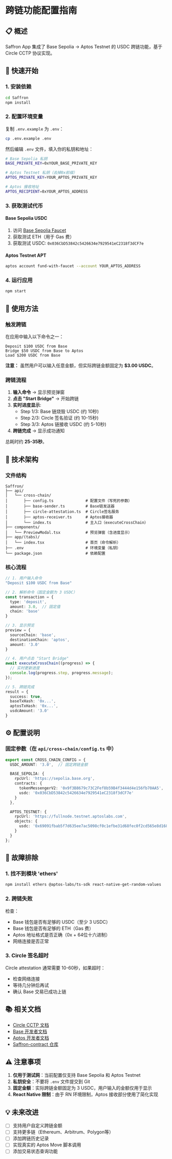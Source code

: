 # 跨链功能配置指南

## 📋 概述

Saffron App 集成了 Base Sepolia → Aptos Testnet 的 USDC 跨链功能，基于 Circle CCTP 协议实现。

## 🚀 快速开始

### 1. 安装依赖

```bash
cd Saffron
npm install
```

### 2. 配置环境变量

复制 `.env.example` 为 `.env`：

```bash
cp .env.example .env
```

然后编辑 `.env` 文件，填入你的私钥和地址：

```bash
# Base Sepolia 私钥
BASE_PRIVATE_KEY=0xYOUR_BASE_PRIVATE_KEY

# Aptos Testnet 私钥（去掉0x前缀）
APTOS_PRIVATE_KEY=YOUR_APTOS_PRIVATE_KEY

# Aptos 接收地址
APTOS_RECIPIENT=0xYOUR_APTOS_ADDRESS
```

### 3. 获取测试代币

#### Base Sepolia USDC
1. 访问 [Base Sepolia Faucet](https://www.coinbase.com/faucets/base-ethereum-goerli-faucet)
2. 获取测试 ETH（用于 Gas 费）
3. 获取测试 USDC: `0x036CbD53842c5426634e7929541eC2318f3dCF7e`

#### Aptos Testnet APT
```bash
aptos account fund-with-faucet --account YOUR_APTOS_ADDRESS
```

### 4. 运行应用

```bash
npm start
```

## 📖 使用方法

### 触发跨链

在应用中输入以下命令之一：

```
Deposit $100 USDC from Base
Bridge $50 USDC from Base to Aptos
Load $200 USDC from Base
```

**注意：** 虽然用户可以输入任意金额，但实际跨链金额固定为 **$3.00 USDC**。

### 跨链流程

1. **输入命令** → 显示预览弹窗
2. **点击 "Start Bridge"** → 开始跨链
3. **实时进度显示**:
   - Step 1/3: Base 链烧毁 USDC (约 10秒)
   - Step 2/3: Circle 签名验证 (约 10-15秒)
   - Step 3/3: Aptos 链接收 USDC (约 5-10秒)
4. **跨链完成** → 显示成功通知

总耗时约 **25-35秒**。

## 🔧 技术架构

### 文件结构

```
Saffron/
├── api/
│   └── cross-chain/
│       ├── config.ts              # 配置文件（写死的参数）
│       ├── base-sender.ts         # Base链发送器
│       ├── circle-attestation.ts  # Circle签名服务
│       ├── aptos-receiver.ts      # Aptos接收器
│       └── index.ts               # 主入口（executeCrossChain）
├── components/
│   └── PreviewModal.tsx           # 预览弹窗（含进度显示）
├── app/(tabs)/
│   └── index.tsx                  # 首页（命令解析）
├── .env                           # 环境变量（私钥）
└── package.json                   # 依赖配置
```

### 核心流程

```typescript
// 1. 用户输入命令
"Deposit $100 USDC from Base"

// 2. 解析命令（固定金额为 3 USDC）
const transaction = {
  type: 'deposit',
  amount: 3.0,  // 固定值
  chain: 'base'
}

// 3. 显示预览
preview = {
  sourceChain: 'base',
  destinationChain: 'aptos',
  amount: '3.0'
}

// 4. 用户点击 "Start Bridge"
await executeCrossChain((progress) => {
  // 实时更新进度
  console.log(progress.step, progress.message);
});

// 5. 跨链完成
result = {
  success: true,
  baseTxHash: '0x...',
  aptosTxHash: '0x...',
  usdcAmount: '3.0'
}
```

## ⚙️ 配置说明

### 固定参数（在 `api/cross-chain/config.ts` 中）

```typescript
export const CROSS_CHAIN_CONFIG = {
  USDC_AMOUNT: '3.0',  // 固定跨链金额

  BASE_SEPOLIA: {
    rpcUrl: 'https://sepolia.base.org',
    contracts: {
      tokenMessengerV2: '0x9f3B8679c73C2Fef8b59B4f3444d4e156fb70AA5',
      usdc: '0x036CbD53842c5426634e7929541eC2318f3dCF7e'
    }
  },

  APTOS_TESTNET: {
    rpcUrl: 'https://fullnode.testnet.aptoslabs.com',
    objects: {
      usdc: '0x69091fbab5f7d635ee7ac5098cf0c1efbe31d68fec0f2cd565e8d168daf52832'
    }
  }
};
```

## 🐛 故障排除

### 1. 找不到模块 'ethers'

```bash
npm install ethers @aptos-labs/ts-sdk react-native-get-random-values
```

### 2. 跨链失败

检查：
- Base 钱包是否有足够的 USDC（至少 3 USDC）
- Base 钱包是否有足够的 ETH（Gas 费）
- Aptos 地址格式是否正确（0x + 64位十六进制）
- 网络连接是否正常

### 3. Circle 签名超时

Circle attestation 通常需要 10-60秒，如果超时：
- 检查网络连接
- 等待几分钟后再试
- 确认 Base 交易已成功上链

## 📚 相关文档

- [Circle CCTP 文档](https://developers.circle.com/stablecoins/docs/cctp-technical-reference)
- [Base 开发者文档](https://docs.base.org/)
- [Aptos 开发者文档](https://aptos.dev/)
- [Saffron-contract 仓库](../Saffron-contract/)

## ⚠️ 注意事项

1. **仅用于测试网**：当前配置仅支持 Base Sepolia 和 Aptos Testnet
2. **私钥安全**：不要将 `.env` 文件提交到 Git
3. **固定金额**：实际跨链金额固定为 3 USDC，用户输入的金额仅用于显示
4. **React Native 限制**：由于 RN 环境限制，Aptos 接收部分使用了简化实现

## 💡 未来改进

- [ ] 支持用户自定义跨链金额
- [ ] 支持更多链（Ethereum、Arbitrum、Polygon等）
- [ ] 添加跨链历史记录
- [ ] 实现真实的 Aptos Move 脚本调用
- [ ] 添加交易状态查询功能

